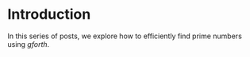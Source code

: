 # Introduction

In this series of posts, we explore how to efficiently find prime numbers using _gforth_.

